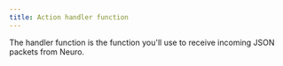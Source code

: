 ```yaml
---
title: Action handler function
---
```


The handler function is the function you'll use to receive incoming JSON packets from Neuro.